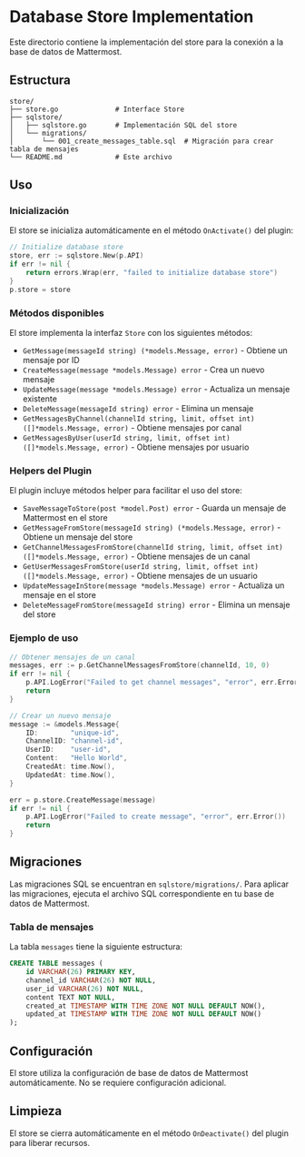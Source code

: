# Database Store Implementation

Este directorio contiene la implementación del store para la conexión a la base de datos de Mattermost.

## Estructura

```
store/
├── store.go              # Interface Store
├── sqlstore/
│   ├── sqlstore.go       # Implementación SQL del store
│   └── migrations/
│       └── 001_create_messages_table.sql  # Migración para crear tabla de mensajes
└── README.md             # Este archivo
```

## Uso

### Inicialización

El store se inicializa automáticamente en el método `OnActivate()` del plugin:

```go
// Initialize database store
store, err := sqlstore.New(p.API)
if err != nil {
    return errors.Wrap(err, "failed to initialize database store")
}
p.store = store
```

### Métodos disponibles

El store implementa la interfaz `Store` con los siguientes métodos:

- `GetMessage(messageId string) (*models.Message, error)` - Obtiene un mensaje por ID
- `CreateMessage(message *models.Message) error` - Crea un nuevo mensaje
- `UpdateMessage(message *models.Message) error` - Actualiza un mensaje existente
- `DeleteMessage(messageId string) error` - Elimina un mensaje
- `GetMessagesByChannel(channelId string, limit, offset int) ([]*models.Message, error)` - Obtiene mensajes por canal
- `GetMessagesByUser(userId string, limit, offset int) ([]*models.Message, error)` - Obtiene mensajes por usuario

### Helpers del Plugin

El plugin incluye métodos helper para facilitar el uso del store:

- `SaveMessageToStore(post *model.Post) error` - Guarda un mensaje de Mattermost en el store
- `GetMessageFromStore(messageId string) (*models.Message, error)` - Obtiene un mensaje del store
- `GetChannelMessagesFromStore(channelId string, limit, offset int) ([]*models.Message, error)` - Obtiene mensajes de un canal
- `GetUserMessagesFromStore(userId string, limit, offset int) ([]*models.Message, error)` - Obtiene mensajes de un usuario
- `UpdateMessageInStore(message *models.Message) error` - Actualiza un mensaje en el store
- `DeleteMessageFromStore(messageId string) error` - Elimina un mensaje del store

### Ejemplo de uso

```go
// Obtener mensajes de un canal
messages, err := p.GetChannelMessagesFromStore(channelId, 10, 0)
if err != nil {
    p.API.LogError("Failed to get channel messages", "error", err.Error())
    return
}

// Crear un nuevo mensaje
message := &models.Message{
    ID:        "unique-id",
    ChannelID: "channel-id",
    UserID:    "user-id",
    Content:   "Hello World",
    CreatedAt: time.Now(),
    UpdatedAt: time.Now(),
}

err = p.store.CreateMessage(message)
if err != nil {
    p.API.LogError("Failed to create message", "error", err.Error())
    return
}
```

## Migraciones

Las migraciones SQL se encuentran en `sqlstore/migrations/`. Para aplicar las migraciones, ejecuta el archivo SQL correspondiente en tu base de datos de Mattermost.

### Tabla de mensajes

La tabla `messages` tiene la siguiente estructura:

```sql
CREATE TABLE messages (
    id VARCHAR(26) PRIMARY KEY,
    channel_id VARCHAR(26) NOT NULL,
    user_id VARCHAR(26) NOT NULL,
    content TEXT NOT NULL,
    created_at TIMESTAMP WITH TIME ZONE NOT NULL DEFAULT NOW(),
    updated_at TIMESTAMP WITH TIME ZONE NOT NULL DEFAULT NOW()
);
```

## Configuración

El store utiliza la configuración de base de datos de Mattermost automáticamente. No se requiere configuración adicional.

## Limpieza

El store se cierra automáticamente en el método `OnDeactivate()` del plugin para liberar recursos.
